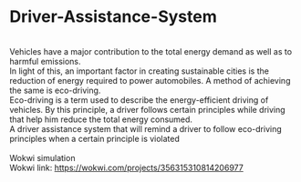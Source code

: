 # Driver-Assistance-System
 <br/>Vehicles have a major contribution to the total energy demand as well as to harmful emissions. 
 <br/>In light of this, an important factor in creating sustainable cities is the reduction of energy required to power automobiles. A method of achieving the same is eco-driving. 
 <br/>Eco-driving is a term used to describe the energy-efficient driving of vehicles. By this principle, a driver follows certain principles while driving that help him reduce the total energy consumed. 
 <br/>A driver assistance system that will remind a driver to follow eco-driving principles when a certain principle is violated
 <br/><br/>Wokwi simulation 
 <br/>Wokwi link: https://wokwi.com/projects/356315310814206977
